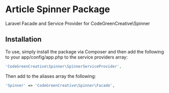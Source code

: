 Article Spinner Package
============

Laravel Facade and Service Provider for CodeGreenCreative\Spinner

Installation
---

To use, simply install the package via Composer and then add the following to your app/config/app.php to the service providers array:

```php
'CodeGreenCreative\Spinner\SpinnerServiceProvider',
```

Then add to the aliases array the following:
```php
'Spinner' => 'CodeGreenCreative\Spinner\Facade',
```

